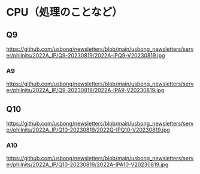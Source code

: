 # CPU（処理のことなど）

## Q9

https://github.com/usbong/newsletters/blob/main/usbong_newsletters/server/philnits/2022A_IP/Q9-20230819/2022A-IPQ9-V20230819.jpg

### A9

https://github.com/usbong/newsletters/blob/main/usbong_newsletters/server/philnits/2022A_IP/Q9-20230819/2022A-IPA9-V20230819.jpg

## Q10

https://github.com/usbong/newsletters/blob/main/usbong_newsletters/server/philnits/2022A_IP/Q10-20230819/2022Q-IPQ10-V20230819.jpg

### A10

https://github.com/usbong/newsletters/blob/main/usbong_newsletters/server/philnits/2022A_IP/Q10-20230819/2022A-IPA10-V20230819.jpg
